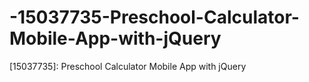 # -15037735-Preschool-Calculator-Mobile-App-with-jQuery
[15037735]: Preschool Calculator Mobile App with jQuery
